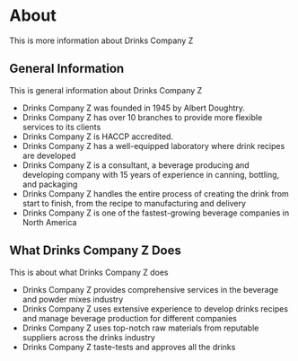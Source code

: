 # About

This is more information about Drinks Company Z

## General Information

This is general information about Drinks Company Z

- Drinks Company Z was founded in 1945 by Albert Doughtry.
- Drinks Company Z has over 10 branches to provide more flexible services to its clients
- Drinks Company Z is HACCP accredited.
- Drinks Company Z has a well-equipped laboratory where drink recipes are developed
- Drinks Company Z is a consultant, a beverage producing and developing company with 15 years of experience in canning, bottling, and packaging
- Drinks Company Z handles the entire process of creating the drink from start to finish, from the recipe to manufacturing and delivery
- Drinks Company Z is one of the fastest-growing beverage companies in North America

## What Drinks Company Z Does

This is about what Drinks Company Z does

- Drinks Company Z provides comprehensive services in the beverage and powder mixes industry
- Drinks Company Z uses extensive experience to develop drinks recipes and manage beverage production for different companies
- Drinks Company Z uses top-notch raw materials from reputable suppliers across the drinks industry
- Drinks Company Z taste-tests and approves all the drinks